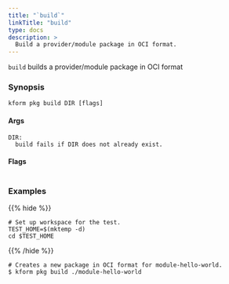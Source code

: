 ```yaml
---
title: "`build`"
linkTitle: "build"
type: docs
description: >
  Build a provider/module package in OCI format.
---
```


<!--mdtogo:Short
    Build a provider/module package in OCI format.
-->

`build` builds a provider/module package in OCI format

### Synopsis

<!--mdtogo:Long-->

```
kform pkg build DIR [flags]
```

#### Args

```
DIR:
  build fails if DIR does not already exist.
```

#### Flags

```
```

<!--mdtogo-->

### Examples

{{% hide %}}

<!-- @makeWorkplace @verifyExamples-->

```
# Set up workspace for the test.
TEST_HOME=$(mktemp -d)
cd $TEST_HOME
```

{{% /hide %}}

<!--mdtogo:Examples-->

<!-- @pkgInit @verifyStaleExamples-->

```shell
# Creates a new package in OCI format for module-hello-world.
$ kform pkg build ./module-hello-world
```

<!--mdtogo-->
